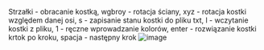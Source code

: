 Strzałki - obracanie kostką, wgbroy - rotacja ściany, xyz - rotacja kostki względem danej osi, s - zapisanie stanu kostki do pliku txt, l - wczytanie kostki z pliku, 1 - ręczne wprowadzanie kolorów, enter - rozwiązanie kostki krtok po kroku, spacja - następny krok
![image](https://github.com/Kasper123213/rubikCubeSolver/assets/105799932/bb38441c-1617-4e2c-866f-5a399711aad4)
